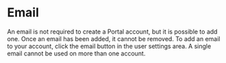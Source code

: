# Email
An email is not required to create a Portal account, but it is possible to add one. Once an email has been added, it cannot be removed. To add an email to your account, click the email button in the user settings area. A single email cannot be used on more than one account.

